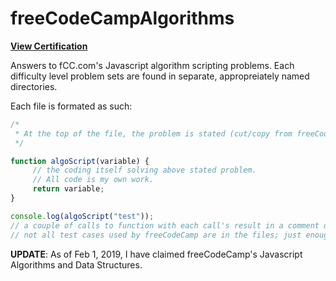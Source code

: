 # freeCodeCampAlgorithms
[**View Certification**](https://www.freecodecamp.org/certification/bradleyhop/javascript-algorithms-and-data-structures)

Answers to fCC.com's Javascript algorithm scripting problems. Each difficulty level problem sets are found in separate, appropreiately named directories.

Each file is formated as such:

```javascript
/*
 * At the top of the file, the problem is stated (cut/copy from freeCodeCamp).
 */

function algoScript(variable) {
     // the coding itself solving above stated problem.
     // All code is my own work.
     return variable;
}

console.log(algoScript("test"));
// a couple of calls to function with each call's result in a comment directly below
// not all test cases used by freeCodeCamp are in the files; just enough to get the gist
```

**UPDATE**: As of Feb 1, 2019, I have claimed freeCodeCamp's Javascript Algorithms and Data Structures.

